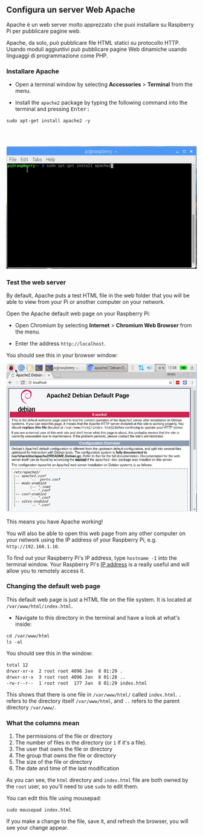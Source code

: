 ## Configura un server Web Apache

Apache è un web server molto apprezzato che puoi installare su Raspberry Pi per pubblicare pagine web.

Apache, da solo, può pubblicare file HTML statici su protocollo HTTP. Usando moduli aggiuntivi può pubblicare pagine Web dinamiche usando linguaggi di programmazione come PHP.

### Installare Apache

+ Open a terminal window by selecting **Accessories** > **Terminal** from the menu.

+ Install the `apache2` package by typing the following command into the terminal and pressing <kbd>Enter<kbd>:</p></li> </ul> 
  
  <pre><code class="bash">sudo apt-get install apache2 -y
</code></pre>
  
  <p spaces-before="0">
    <img src="images/install_apache.png" alt="install apache" />
  </p>

<h3 spaces-before="0">
  Test the web server
</h3>

<p spaces-before="0">
  By default, Apache puts a test HTML file in the web folder that you will be able to view from your Pi or another computer on your network.
</p>

<p spaces-before="0">
  Open the Apache default web page on your Raspberry Pi:
</p>

<ul>
  <li>
    <p spaces-before="0">
      Open Chromium by selecting <strong x-id="1">Internet</strong> > <strong x-id="1">Chromium Web Browser</strong> from the menu.
    </p>
  </li>
  <li>
    <p spaces-before="0">
      Enter the address <code>http://localhost</code>.
    </p>
  </li>
</ul>

<p spaces-before="0">
  You should see this in your browser window:
</p>

<p spaces-before="0">
  <img src="images/apache-it-works.png" alt="Apache it works" />
</p>

<p spaces-before="0">
  This means you have Apache working!
</p>

<p spaces-before="0">
  You will also be able to open this web page from any other computer on your network using the IP address of your Raspberry Pi, e.g. <code>http://192.168.1.10</code>.
</p>

<p spaces-before="0">
  To find out your Raspberry Pi's IP address, type <code>hostname -I</code> into the terminal window.  Your Raspberry Pi's <a href="https://www.raspberrypi.org/documentation/remote-access/ip-address.md">IP address</a> is a really useful and will allow you to remotely access it.
</p>

<h3 spaces-before="0">
  Changing the default web page
</h3>

<p spaces-before="0">
  This default web page is just a HTML file on the file system. It is located at <code>/var/www/html/index.html</code>.
</p>

<ul>
  <li>
    Navigate to this directory in the terminal and have a look at what's inside:
  </li>
</ul>

<pre><code>cd /var/www/html
ls -al
</code></pre>

<p spaces-before="0">
  You should see this in the window:
</p>

<pre><code class="bash">total 12
drwxr-xr-x  2 root root 4096 Jan  8 01:29 .
drwxr-xr-x  3 root root 4096 Jan  8 01:28 ..
-rw-r--r--  1 root root  177 Jan  8 01:29 index.html
</code></pre>

<p spaces-before="0">
  This shows that there is one file in <code>/var/www/html/</code> called <code>index.html</code>. <code>.</code> refers to the directory itself <code>/var/www/html</code>, and <code>..</code> refers to the parent directory <code>/var/www/</code>.
</p>

<h3 spaces-before="0">
  What the columns mean
</h3>

<ol start="1">
  <li>
    The permissions of the file or directory
  </li>
  
  <li>
    The number of files in the directory (or <code>1</code> if it's a file).
  </li>
  
  <li>
    The user that owns the file or directory
  </li>
  
  <li>
    The group that owns the file or directory
  </li>
  
  <li>
    The size of the file or directory
  </li>
  
  <li>
    The date and time of the last modification
  </li>
</ol>

<p spaces-before="0">
  As you can see, the <code>html</code> directory and <code>index.html</code> file are both owned by the <code>root</code> user, so you'll need to use <code>sudo</code> to edit them.
</p>

<p spaces-before="0">
  You can edit this file using mousepad:
</p>

<pre><code class="bash">sudo mousepad index.html
</code></pre>

<p spaces-before="0">
  If you make a change to the file, save it, and refresh the browser, you will see your change appear.
</p>
